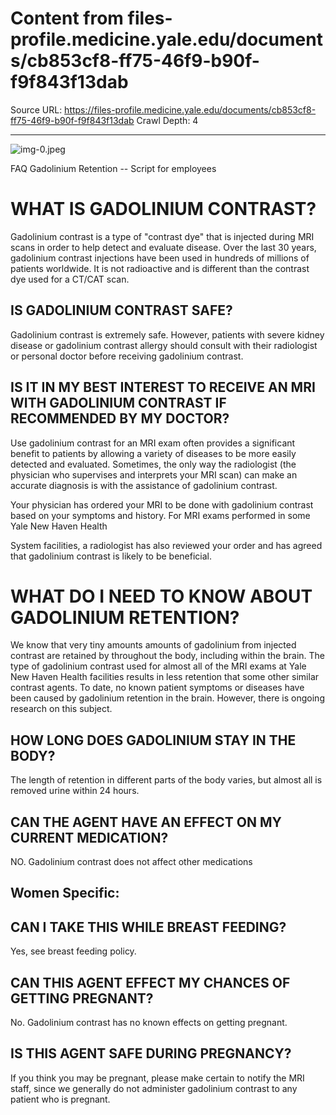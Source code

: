 # Content from files-profile.medicine.yale.edu/documents/cb853cf8-ff75-46f9-b90f-f9f843f13dab

Source URL: https://files-profile.medicine.yale.edu/documents/cb853cf8-ff75-46f9-b90f-f9f843f13dab
Crawl Depth: 4

---

![img-0.jpeg](images/img-0.jpeg.png)

FAQ Gadolinium Retention -- Script for employees

# WHAT IS GADOLINIUM CONTRAST? 

Gadolinium contrast is a type of "contrast dye" that is injected during MRI scans in order to help detect and evaluate disease. Over the last 30 years, gadolinium contrast injections have been used in hundreds of millions of patients worldwide. It is not radioactive and is different than the contrast dye used for a CT/CAT scan.

## IS GADOLINIUM CONTRAST SAFE?

Gadolinium contrast is extremely safe. However, patients with severe kidney disease or gadolinium contrast allergy should consult with their radiologist or personal doctor before receiving gadolinium contrast.

## IS IT IN MY BEST INTEREST TO RECEIVE AN MRI WITH GADOLINIUM CONTRAST IF RECOMMENDED BY MY DOCTOR?

Use gadolinium contrast for an MRI exam often provides a significant benefit to patients by allowing a variety of diseases to be more easily detected and evaluated.
Sometimes, the only way the radiologist (the physician who supervises and interprets your MRI scan) can make an accurate diagnosis is with the assistance of gadolinium contrast.

Your physician has ordered your MRI to be done with gadolinium contrast based on your symptoms and history. For MRI exams performed in some Yale New Haven Health

System facilities, a radiologist has also reviewed your order and has agreed that gadolinium contrast is likely to be beneficial.

# WHAT DO I NEED TO KNOW ABOUT GADOLINIUM RETENTION? 

We know that very tiny amounts amounts of gadolinium from injected contrast are retained by throughout the body, including within the brain. The type of gadolinium contrast used for almost all of the MRI exams at Yale New Haven Health facilities results in less retention that some other similar contrast agents. To date, no known patient symptoms or diseases have been caused by gadolinium retention in the brain. However, there is ongoing research on this subject.

## HOW LONG DOES GADOLINIUM STAY IN THE BODY?

The length of retention in different parts of the body varies, but almost all is removed urine within 24 hours.

## CAN THE AGENT HAVE AN EFFECT ON MY CURRENT MEDICATION?

NO. Gadolinium contrast does not affect other medications

## Women Specific:

## CAN I TAKE THIS WHILE BREAST FEEDING?

Yes, see breast feeding policy.

## CAN THIS AGENT EFFECT MY CHANCES OF GETTING PREGNANT?

No. Gadolinium contrast has no known effects on getting pregnant.

## IS THIS AGENT SAFE DURING PREGNANCY?

If you think you may be pregnant, please make certain to notify the MRI staff, since we generally do not administer gadolinium contrast to any patient who is pregnant.